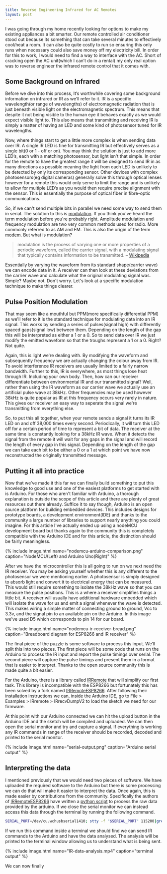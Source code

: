 ```yaml
---
title: Reverse Engineering Infrared for AC Remotes
layout: post
---
```


I was going through my home recently looking for options to make my existing appliances a bit smarter. Our remote controlled air conditioner stood out because its something that can take several minutes to effectively cool/heat a room. It can also be quite costly to run so ensuring this only runs when necessary could also save money off my electricity bill. In order for this to work, I would need to find a way to interface with the AC. Short of cracking open the AC unit(which I can’t do in a rental) my only real option was to reverse engineer the infrared remote control that it comes with.

## Some Background on Infrared

Before we dive into this process, It’s worthwhile covering some background information on infrared or IR as we’ll refer to it. IR is a specific wavelength(or range of wavelengths) of electromagnetic radiation that is just beneath visible light on the electromagnetic spectrum. This means that despite it not being visible to the human eye it behaves exactly as we would expect visible light to. This also means that transmitting and receiving IR is simply a matter of having an LED and some kind of photosensor tuned for IR wavelengths.

Now, where things start to get a little more complex is when sending data over IR. A single IR LED is fine for transmitting IR but effectively serves as a single bit(0 or 1 - off or on). You may think the solution is just to add more LED’s, each with a matching photosensor, but light isn't that simple. In order for the remote to have the greatest range it will be designed to send IR in as many directions as possible meaning the light from each LED is unlikely to be detected by only its corresponding sensor. Other devices with complex photosensors(eg digital cameras) generally solve this through optical lenses however for a remote this would only serve to limit the range and is unlikely to allow for multiple LED’s as you would then require precise alignment with the sensor. This is essentially the purpose of optical fiber in fibre-optic communications.

So, if we can't send multiple bits in parallel we need some way to send them in serial. The solution to this is [modulation](https://en.wikipedia.org/wiki/Modulation). If you think you've heard the term modulation before you're probably right. Amplitude modulation and frequency modulation are two very common methods used for radio. More commonly referred to as AM and FM. This is also the origin of the term [modem][2]. But what is modulation?

> modulation is the process of varying one or more properties of a periodic waveform, called the carrier signal, with a modulating signal that typically contains information to be transmitted.
> – [Wikipedia][1]

Essentially by varying the waveform from its standard shape(carrier wave) we can encode data in it. A receiver can then look at these deviations from the carrier wave and calculate what the original modulating signal was. Simple? Maybe not. Don't worry. Let's look at a specific modulation technique to make things clearer.

## Pulse Position Modulation

That may seem like a mouthful but PPM(more specifically differential PPM) as we'll refer to it is the standard technique for modulating data into an IR signal. This works by sending a series of pulses(signal high) with differently spaced gaps(signal low) between them. Depending on the length of the gap this will be interpreted as either a 1 or a 0. So to send data over IR we just modify the emitted waveform so that the troughs represent a 1 or a 0. Right? Not quite.

Again, this is light we're dealing with. By modifying the waveform and subsequently frequency we are actually changing the colour away from IR. To avoid interference IR receivers are usually limited to a fairly narrow bandwidth. Further to this, IR is everywhere, as most things lose heat through IR. Including your own body. Then, how can our receiver differentiate between environmental IR and our transmitted signal? Well, rather then using the IR waveform as our carrier wave we actually use an artificial pulse wave at 38kHz. Other frequencies may be used however 38kHz is quite popular as IR at this frequency occurs very rarely in nature. This gives our receiver an easy way to seperate the signal we're transmitting from everything else.

So, to put this all together, when your remote sends a signal it turns its IR LED on and off 38,000 times every second. Periodically, it will turn this LED off for a certain period of time to represent a bit of data. The receiver at the same time is constantly looking for a 38kHz IR wave. When it detects the signal from the remote it will wait for any gaps in the signal and will record the length of every gap in this signal. Depending on the length of the gap we can take each bit to be either a 0 or a 1 at which point we have now reconstructed the originally transmitted message.

## Putting it all into practice

Now that we’ve made it this far we can finally build something to put this knowledge to good use and one of the easiest platforms to get started with is Arduino. For those who aren't familiar with Arduino, a thorough explanation is outside the scope of this article and there are plenty of great resources out there already. Suffice it to say though, Arduino is an open source platform for building embedded devices. This includes designs for prototype boards, a development environment(IDE) and thanks to the community a large number of libraries to support nearly anything you could imagine. For this article I've actually ended up using a nodeMCU development board but thanks again to the community this is completely compatible with the Arduino IDE and for this article, the distinction should be fairly meaningless.

{% include image.html name="nodemcu-arduino-comparison.png" caption="NodeMCU(Left) and Arduino Uno(Right)" %}

After we have the microcontroller this is all going to run on we next need the IR receiver. You may be asking yourself whether this is any different to the photosensor we were mentioning earlier. A photosensor is simply designed to absorb light and convert it to electrical energy that can be measured. This would still require something to isolate the 38kHz wave so that you can measure the pulse positions. This is a where a receiver simplifies things a little bit. A receiver will usually have additional hardware embedded which will isolate the wave for us and emit a signal whenever the wave is detected. This makes wiring a simple matter of connecting ground to ground, Vcc to 3.3v, and the signal pin to an available pin on the Arduino. In this image we've used D5 which corresponds to pin 14 for our board.

{% include image.html name="nodemcu-ir-receiver-bread.png" caption="Breadboard diagram for ESP8266 and IR receiver" %}

The final piece of the puzzle is some software to process this input. We’ll split this into two pieces. The first piece will be some code that runs on the Arduino to process the IR input and report the pulse timings over serial. The second piece will capture the pulse timings and present them in a format that is easier to interpret. Thanks to the open source community this is made quite a bit easier.

For the Arduino, there is a library called [IRRemote](https://github.com/z3t0/Arduino-IRremote) that will simplify our first task. This library is incompatible with the ESP8266 but fortunately this has been solved by a fork named [IRRemoteESP8266](https://github.com/markszabo/IRremoteESP8266). After following their installation instructions we can, inside the Arduino IDE, go to File > Examples > IRremote > IRrecvDumpV2 to load the sketch we need for our firmware.

At this point with our Arduino connected we can hit the upload button in the Arduino IDE and the sketch will be compiled and uploaded. We can then open the serial monitor and try and capture a signal. If everything is working any IR commands in range of the receiver should be recorded, decoded and printed to the serial monitor.

{% include image.html name="serial-output.png" caption="Arduino serial output" %}

## Interpreting the data
I mentioned previously that we would need two pieces of software. We have uploaded the required software to the Arduino but there is some processing we can do that will make it easier to interpret the data. Once again, this is made easier by contributions from the community. Specifically the authors of [IRRemoteESP8266](https://github.com/markszabo/IRremoteESP8266) have written a [python script](https://github.com/markszabo/IRremoteESP8266/blob/master/tools/auto_analyse_raw_data.py) to process the raw data provided by the arduino. If we close the serial monitor we can instead access this data through the terminal by running the following command.

```bash
SERIAL_PORT=/dev/cu.wchusbserial1410; stty -f "$SERIAL_PORT" 115200|grep -a --line-buffered rawData "$SERIAL_PORT"|tr -u '\n' '\0'|xargs -0 -n1 python auto_analyse_raw_data.py
```

If we run this command inside a terminal we should find we can send IR commands to the Arduino and have the data analysed. The analysis will be printed to the terminal window allowing us to understand what is being sent.

{% include image.html name="IR-data-analysis.mp4" caption="terminal output" %}

We can now finally


[1]:https://en.wikipedia.org/wiki/Modulation
[2]:https://en.wikipedia.org/wiki/Modem
